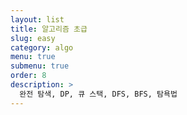 ```yaml
---
layout: list
title: 알고리즘 초급
slug: easy
category: algo
menu: true
submenu: true
order: 8
description: >
  완전 탐색, DP, 큐 스택, DFS, BFS, 탐욕법
---
```

